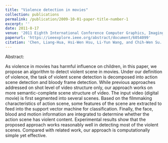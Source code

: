 ```yaml
---
title: "Violence detection in movies"
collection: publications
permalink: /publication/2009-10-01-paper-title-number-1
excerpt: ''
date: 2011-8-17
venue: '2011 Eighth International Conference Computer Graphics, Imaging and Visualization'
paperurl: 'https://ieeexplore.ieee.org/abstract/document/6054099'
citation: 'Chen, Liang-Hua, Hsi-Wen Hsu, Li-Yun Wang, and Chih-Wen Su. "Violence detection in movies." In 2011 Eighth International Conference Computer Graphics, Imaging and Visualization, pp. 119-124. IEEE, 2011.'
---
```

Abstract:

As violence in movies has harmful influence on children, in this paper, we propose an algorithm to detect violent scene in movies. Under our definition of violence, the task of violent scene detection is decomposed into action scene detection and bloody frame detection. While previous approaches addressed on shot level of video structure only, our approach works on more semantic-complete scene structure of video. The input video (digital movie) is first segmented into several scenes. Based on the filmmaking characteristics of action scene, some features of the scene are extracted to feed into the support vector machine for classification. Finally, the face, blood and motion information are integrated to determine whether the action scene has violent content. Experimental results show that the proposed approach works reasonably well in detecting most of the violent scenes. Compared with related work, our approach is computationally simple yet effective.

<!-- [Download paper here](https://ieeexplore.ieee.org/abstract/document/6054099) -->

<!-- Recommended citation: Chen, Liang-Hua, Hsi-Wen Hsu, Li-Yun Wang, and Chih-Wen Su. "Violence detection in movies." In 2011 Eighth International Conference Computer Graphics, Imaging and Visualization, pp. 119-124. IEEE, 2011. -->

